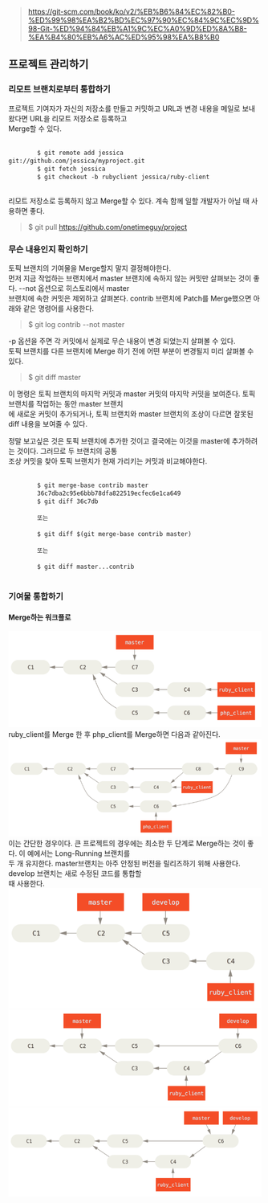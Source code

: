 > https://git-scm.com/book/ko/v2/%EB%B6%84%EC%82%B0-%ED%99%98%EA%B2%BD%EC%97%90%EC%84%9C%EC%9D%98-Git-%ED%94%84%EB%A1%9C%EC%A0%9D%ED%8A%B8-%EA%B4%80%EB%A6%AC%ED%95%98%EA%B8%B0

## 프로젝트 관리하기
### 리모트 브랜치로부터 통합하기
프로젝트 기여자가 자신의 저장소를 만들고 커밋하고 URL과 변경 내용을 메일로 보내왔다면 URL을 리모트 저장소로 등록하고<br> Merge할 수 있다.
<pre>
    <code>
        $ git remote add jessica git://github.com/jessica/myproject.git
        $ git fetch jessica
        $ git checkout -b rubyclient jessica/ruby-client
    </code>
</pre>
리모트 저장소로 등록하지 않고 Merge할 수 있다. 계속 함께 일할 개발자가 아닐 때 사용하면 좋다.
> $ git pull https://github.com/onetimeguy/project

### 무슨 내용인지 확인하기
토픽 브랜치의 기여물을 Merge할지 말지 결정해야한다.<br>
먼저 지금 작업하는 브랜치에서 master 브랜치에 속하지 않는 커밋만 살펴보는 것이 좋다. --not 옵션으로 히스토리에서 master<br> 브랜치에 속한 커밋은 제외하고 살펴본다. contrib 브랜치에 Patch를 Merge했으면 아래와 같은 명령어를 사용한다.
> $ git log contrib --not master

-p 옵션을 주면 각 커밋에서 실제로 무슨 내용이 변경 되었는지 살펴볼 수 있다.<br>
토픽 브랜치를 다른 브랜치에 Merge 하기 전에 어떤 부분이 변경될지 미리 살펴볼 수 있다.
> $ git diff master

이 명령은 토픽 브랜치의 마지막 커밋과 master 커밋의 마지막 커밋을 보여준다. 토픽 브랜치를 작업하는 동안 master 브랜치<br>에 새로운 커밋이 추가되거나, 토픽 브랜치와 master 브랜치의 조상이 다르면 잘못된 diff 내용을 보여줄 수 있다.<br>

정말 보고싶은 것은 토픽 브랜치에 추가한 것이고 결국에는 이것을 master에 추가하려는 것이다. 그러므로 두 브랜치의 공통<br> 조상 커밋을 찾아 토픽 브랜치가 현재 가리키는 커밋과 비교해야한다.
<pre>
    <code>
        $ git merge-base contrib master
        36c7dba2c95e6bbb78dfa822519ecfec6e1ca649
        $ git diff 36c7db

        또는 

        $ git diff $(git merge-base contrib master)

        또는 

        $ git diff master...contrib
    </code>
</pre>

### 기여물 통합하기
#### Merge하는 워크플로
![merging-workflow-1](./pic/merging-workflows-1.png)<br>
ruby_client를 Merge 한 후 php_client를 Merge하면 다음과 같아진다.<br>
![merging-workflow-2](./pic/merging-workflows-2.png)<br>
이는 간단한 경우이다. 큰 프로젝트의 경우에는 최소한 두 단계로 Merge하는 것이 좋다. 이 예에서는 Long-Running 브랜치를<br> 두 개 유지한다. master브랜치는 아주 안정된 버전을 릴리즈하기 위해 사용한다. develop 브랜치는 새로 수정된 코드를 통합할<br> 때 사용한다.
![merging-workflow-3](./pic/merging-workflows-3.png)<br>
![merging-workflow-4](./pic/merging-workflows-4.png)<br>
![merging-workflow-5](./pic/merging-workflows-5.png)<br>


